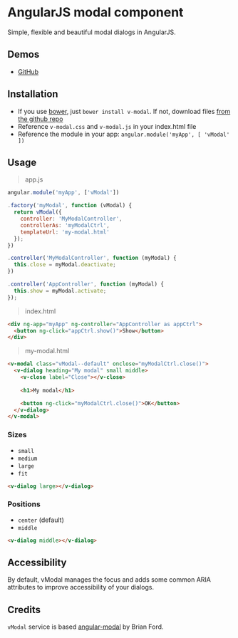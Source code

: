 # AngularJS modal component
Simple, flexible and beautiful modal dialogs in AngularJS.


## Demos
  - [GitHub](http://lukaszwatroba.github.io/v-modal)


## Installation
  - If you use [bower](http://bower.io/), just `bower install v-modal`. If not, download files [from the github repo](./dist)
  - Reference `v-modal.css` and `v-modal.js` in your index.html file
  - Reference the module in your app: `angular.module('myApp', [ 'vModal' ])`


## Usage

> app.js

```javascript
angular.module('myApp', ['vModal'])

.factory('myModal', function (vModal) {
  return vModal({
    controller: 'MyModalController',
    controllerAs: 'myModalCtrl',
    templateUrl: 'my-modal.html'
  });
})

.controller('MyModalController', function (myModal) {
  this.close = myModal.deactivate;
})

.controller('AppController', function (myModal) {
  this.show = myModal.activate;
});
```


> index.html

```html
<div ng-app="myApp" ng-controller="AppController as appCtrl">
  <button ng-click="appCtrl.show()">Show</button>
</div>
```


> my-modal.html

```html
<v-modal class="vModal--default" onclose="myModalCtrl.close()">
  <v-dialog heading="My modal" small middle>
    <v-close label="Close"></v-close>
    
    <h1>My modal</h1>

    <button ng-click="myModalCtrl.close()">OK</button>
  </v-dialog>
</v-modal>
```


### Sizes
  - `small`
  - `medium`
  - `large`
  - `fit`

```html
<v-dialog large></v-dialog>
```


### Positions
  - `center` (default)
  - `middle` 

```html
<v-dialog middle></v-dialog>
```


## Accessibility
By default, vModal manages the focus and adds some common ARIA attributes to improve accessibility of your dialogs.


## Credits
`vModal` service is based [angular-modal](https://github.com/btford/angular-modal) by Brian Ford.


